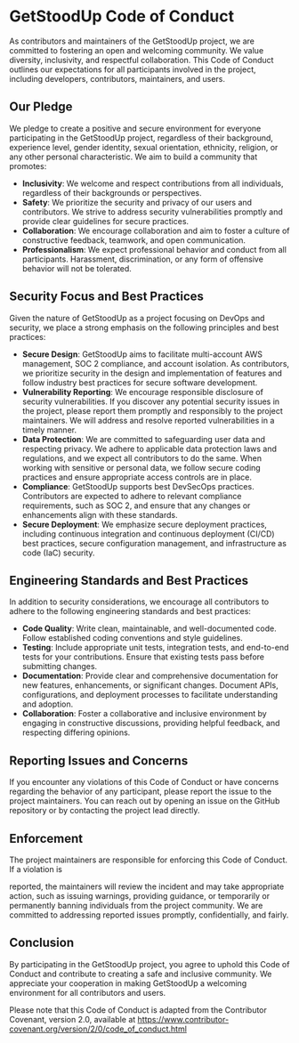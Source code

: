 # GetStoodUp Code of Conduct

As contributors and maintainers of the GetStoodUp project, we are committed to fostering an open and welcoming community. We value diversity, inclusivity, and respectful collaboration. This Code of Conduct outlines our expectations for all participants involved in the project, including developers, contributors, maintainers, and users.

## Our Pledge

We pledge to create a positive and secure environment for everyone participating in the GetStoodUp project, regardless of their background, experience level, gender identity, sexual orientation, ethnicity, religion, or any other personal characteristic. We aim to build a community that promotes:

- **Inclusivity**: We welcome and respect contributions from all individuals, regardless of their backgrounds or perspectives.
- **Safety**: We prioritize the security and privacy of our users and contributors. We strive to address security vulnerabilities promptly and provide clear guidelines for secure practices.
- **Collaboration**: We encourage collaboration and aim to foster a culture of constructive feedback, teamwork, and open communication.
- **Professionalism**: We expect professional behavior and conduct from all participants. Harassment, discrimination, or any form of offensive behavior will not be tolerated.

## Security Focus and Best Practices

Given the nature of GetStoodUp as a project focusing on DevOps and security, we place a strong emphasis on the following principles and best practices:

- **Secure Design**: GetStoodUp aims to facilitate multi-account AWS management, SOC 2 compliance, and account isolation. As contributors, we prioritize security in the design and implementation of features and follow industry best practices for secure software development.
- **Vulnerability Reporting**: We encourage responsible disclosure of security vulnerabilities. If you discover any potential security issues in the project, please report them promptly and responsibly to the project maintainers. We will address and resolve reported vulnerabilities in a timely manner.
- **Data Protection**: We are committed to safeguarding user data and respecting privacy. We adhere to applicable data protection laws and regulations, and we expect all contributors to do the same. When working with sensitive or personal data, we follow secure coding practices and ensure appropriate access controls are in place.
- **Compliance**: GetStoodUp supports best DevSecOps practices. Contributors are expected to adhere to relevant compliance requirements, such as SOC 2, and ensure that any changes or enhancements align with these standards.
- **Secure Deployment**: We emphasize secure deployment practices, including continuous integration and continuous deployment (CI/CD) best practices, secure configuration management, and infrastructure as code (IaC) security.

## Engineering Standards and Best Practices

In addition to security considerations, we encourage all contributors to adhere to the following engineering standards and best practices:

- **Code Quality**: Write clean, maintainable, and well-documented code. Follow established coding conventions and style guidelines.
- **Testing**: Include appropriate unit tests, integration tests, and end-to-end tests for your contributions. Ensure that existing tests pass before submitting changes.
- **Documentation**: Provide clear and comprehensive documentation for new features, enhancements, or significant changes. Document APIs, configurations, and deployment processes to facilitate understanding and adoption.
- **Collaboration**: Foster a collaborative and inclusive environment by engaging in constructive discussions, providing helpful feedback, and respecting differing opinions.

## Reporting Issues and Concerns

If you encounter any violations of this Code of Conduct or have concerns regarding the behavior of any participant, please report the issue to the project maintainers. You can reach out by opening an issue on the GitHub repository or by contacting the project lead directly.

## Enforcement

The project maintainers are responsible for enforcing this Code of Conduct. If a violation is

 reported, the maintainers will review the incident and may take appropriate action, such as issuing warnings, providing guidance, or temporarily or permanently banning individuals from the project community. We are committed to addressing reported issues promptly, confidentially, and fairly.

## Conclusion

By participating in the GetStoodUp project, you agree to uphold this Code of Conduct and contribute to creating a safe and inclusive community. We appreciate your cooperation in making GetStoodUp a welcoming environment for all contributors and users.

Please note that this Code of Conduct is adapted from the Contributor Covenant, version 2.0, available at https://www.contributor-covenant.org/version/2/0/code_of_conduct.html
